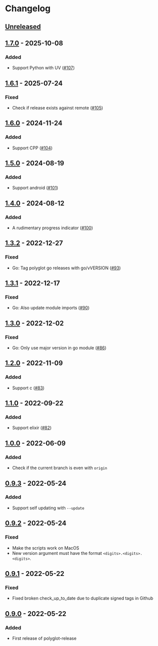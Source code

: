 # Changelog

## [Unreleased]

## [1.7.0] - 2025-10-08
### Added
- Support Python with UV ([#107](https://github.com/cucumber/polyglot-release/pull/107))

## [1.6.1] - 2025-07-24
### Fixed
- Check if release exists against remote ([#105](https://github.com/cucumber/polyglot-release/pull/105))

## [1.6.0] - 2024-11-24
### Added
- Support CPP ([#104](https://github.com/cucumber/polyglot-release/pull/104))

## [1.5.0] - 2024-08-19
### Added
- Support android ([#101](https://github.com/cucumber/polyglot-release/pull/101))

## [1.4.0] - 2024-08-12
### Added
- A rudimentary progress indicator ([#100](https://github.com/cucumber/polyglot-release/pull/100))

## [1.3.2] - 2022-12-27
### Fixed
- Go: Tag polyglot go releases with go/vVERSION ([#93](https://github.com/cucumber/polyglot-release/pull/93))

## [1.3.1] - 2022-12-17
### Fixed
- Go: Also update module imports ([#90](https://github.com/cucumber/polyglot-release/pull/90))

## [1.3.0] - 2022-12-02
### Fixed
- Go: Only use major version in go module ([#86](https://github.com/cucumber/polyglot-release/pull/86))

## [1.2.0] - 2022-11-09
### Added
- Support c ([#83](https://github.com/cucumber/polyglot-release/pull/83))

## [1.1.0] - 2022-09-22
### Added
- Support elixir ([#82](https://github.com/cucumber/polyglot-release/pull/82))

## [1.0.0] - 2022-06-09
### Added
- Check if the current branch is even with `origin`

## [0.9.3] - 2022-05-24
### Added
- Support self updating with `--update`

## [0.9.2] - 2022-05-24
### Fixed
- Make the scripts work on MacOS
- New version argument must have the format `<digits>.<digits>.<digits>`.

## [0.9.1] - 2022-05-22
### Fixed
- Fixed broken check_up_to_date due to duplicate signed tags in Github

## [0.9.0] - 2022-05-22
### Added
- First release of polyglot-release

[Unreleased]: https://github.com/cucumber/polyglot-release/compare/v1.7.0...HEAD
[1.7.0]: https://github.com/cucumber/polyglot-release/compare/v1.6.1...v1.7.0
[1.6.1]: https://github.com/cucumber/polyglot-release/compare/v1.6.0...v1.6.1
[1.6.0]: https://github.com/cucumber/polyglot-release/compare/v1.5.0...v1.6.0
[1.5.0]: https://github.com/cucumber/polyglot-release/compare/v1.4.0...v1.5.0
[1.4.0]: https://github.com/cucumber/polyglot-release/compare/v1.3.2...v1.4.0
[1.3.2]: https://github.com/cucumber/polyglot-release/compare/v1.3.1...HEAD
[1.3.1]: https://github.com/cucumber/polyglot-release/compare/v1.3.0...HEAD
[1.3.0]: https://github.com/cucumber/polyglot-release/compare/v1.2.0...HEAD
[1.2.0]: https://github.com/cucumber/polyglot-release/compare/v1.1.0...HEAD
[1.1.0]: https://github.com/cucumber/polyglot-release/compare/v1.0.0...HEAD
[1.0.0]: https://github.com/cucumber/polyglot-release/compare/v0.9.3...HEAD
[0.9.3]: https://github.com/cucumber/polyglot-release/compare/v0.9.2...HEAD
[0.9.2]: https://github.com/cucumber/polyglot-release/compare/v0.9.1...HEAD
[0.9.1]: https://github.com/cucumber/polyglot-release/compare/v0.9.0...HEAD
[0.9.0]: https://github.com/cucumber/polyglot-release/compare/ad3c912c06971aefdd597d7c315ca75fa93ce83f...v0.9.0~~

